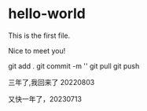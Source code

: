 # hello-world
This is the first file.

Nice to meet you!

git add . 
git commit -m ''
git pull
git push 


三年了,我回来了 20220803

又快一年了，20230713

